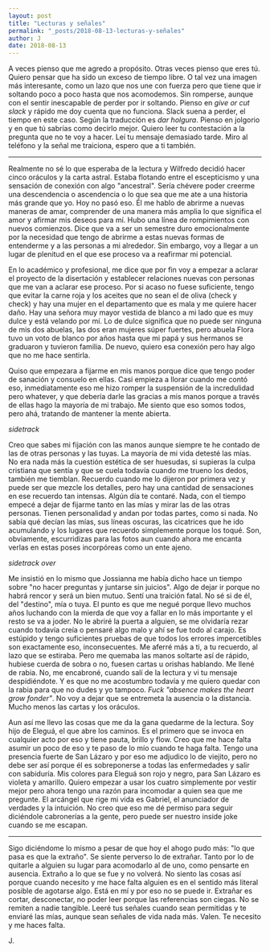 ```yaml
---
layout: post
title: "Lecturas y señales"
permalink: "_posts/2018-08-13-lecturas-y-señales"
author: J
date: 2018-08-13
---
```


A veces pienso que me agredo a propósito. Otras veces pienso que eres tú. Quiero pensar que ha sido un exceso de tiempo libre. O tal vez una imagen más interesante, como un lazo que nos une con fuerza pero que tiene que ir soltando poco a poco hasta que nos acomodemos. Sin romperse, aunque con el sentir inescapable de perder por ir soltando. Pienso en *give or cut slack* y rápido me doy cuenta que no funciona. Slack suena a perder, el tiempo en este caso. Según la traducción es *dar holgura*. Pienso en jolgorio y en que tú sabrías como decirlo mejor. Quiero leer tu contestación a la pregunta que no te voy a hacer. Leí tu mensaje demasiado tarde. Miro al teléfono y la señal me traiciona, espero que a ti también. 

***
Realmente no sé lo que esperaba de la lectura y Wilfredo decidió hacer cinco oráculos y la carta astral. Estaba flotando entre el escepticismo y una sensación de conexión con algo "ancestral". Sería chévere poder creerme una descendencia o ascendencia o lo que sea que me ate a una historia más grande que yo. Hoy no pasó eso. Él me hablo de abrirme a nuevas maneras de amar, comprender de una manera más amplia lo que significa el amor y afirmar mis deseos para mí. Hubo una línea de rompimientos con nuevos comienzos. Dice que va a ser un semestre duro emocionalmente por la necesidad que tengo de abrirme a estas nuevas formas de entenderme y a las personas a mi alrededor. Sin embargo, voy a llegar a un lugar de plenitud en el que ese proceso va a reafirmar mi potencial. 

En lo académico y profesional, me dice que por fin voy a empezar a aclarar el proyecto de la disertación y establecer relaciones nuevas con personas que me van a aclarar ese proceso. Por si acaso no fuese suficiente, tengo que evitar la carne roja y los aceites que no sean el de oliva (check y check) y hay una mujer en el departamento que es mala y me quiere hacer daño. Hay una señora muy mayor vestida de blanco a mi lado que es muy dulce y está velando por mí. Lo de dulce significa que no puede ser ninguna de mis dos abuelas, las dos eran mujeres súper fuertes, pero abuela Flora tuvo un voto de blanco por años hasta que mi papá y sus hermanos se graduaron y tuvieron familia. De nuevo, quiero esa conexión pero hay algo que no me hace sentirla. 

Quiso que empezara a fijarme en mis manos porque dice que tengo poder de sanación y consuelo en ellas. Casi empieza a llorar cuando me contó eso, inmediatamente eso me hizo romper la suspensión de la incredulidad pero whatever, y que debería darle las gracias a mis manos porque a través de ellas hago la mayoría de mi trabajo. Me siento que eso somos todos, pero ahá, tratando de mantener la mente abierta. 

*sidetrack*

Creo que sabes mi fijación con las manos aunque siempre te he contado de las de otras personas y las tuyas. La mayoría de mi vida detesté las mías. No era nada más la cuestión estética de ser huesudas, si supieras la culpa cristiana que sentía y que se cuela todavía cuando me trueno los dedos, también me tiemblan. Recuerdo cuando me lo dijeron por primera vez y puede ser que mezcle los detalles, pero hay una cantidad de sensaciones en ese recuerdo tan intensas. Algún día te contaré. Nada, con el tiempo empecé a dejar de fijarme tanto en las mías y mirar las de las otras personas. Tienen personalidad y andan por todas partes, como si nada. No sabía qué decían las mías, sus líneas oscuras, las cicatrices que he ido acumulando y los lugares que recuerdo simplemente porque los toqué. Son, obviamente, escurridizas para las fotos aun cuando ahora me encanta verlas en estas poses incorpóreas como un ente ajeno.     

*sidetrack over*

Me insistió en lo mismo que Jossianna me había dicho hace un tiempo sobre "no hacer preguntas y juntarse sin juicios". Algo de dejar ir porque no habrá rencor y será un bien mutuo. Sentí una traición fatal. No sé si de él, del "destino", mía o tuya. El punto es que me negué porque llevo muchos años luchando con la mierda de que voy a fallar en lo más importante y el resto se va a joder. No le abriré la puerta a alguien, se me olvidaría rezar cuando todavía creía o pensaré algo malo y ahí se fue todo al carajo. Es estúpido y tengo suficientes pruebas de que todos los errores impercetibles son exactamente eso, inconsecuentes. Me aferré más a ti, a tu recuerdo, al lazo que se estiraba. Pero me quemaba las manos soltarte así de rápido, hubiese cuerda de sobra o no, fuesen cartas u orishas hablando. Me llené de rabia. No, me encabroné, cuando salí de la lectura y vi tu mensaje despidiéndote. Y es que no me acostumbro todavía y me quiero quedar con la rabia para que no dudes y yo tampoco. *Fuck "absence makes the heart grow fonder"*. No voy a dejar que se entremeta la ausencia o la distancia. Mucho menos las cartas y los oráculos. 

Aun así me llevo las cosas que me da la gana quedarme de la lectura. Soy hijo de Eleguá, el que abre los caminos. Es el primero que se invoca en cualquier acto por eso y tiene pauta, brillo y flow. Creo que me hace falta asumir un poco de eso y te paso de lo mío cuando te haga falta. Tengo una presencia fuerte de San Lázaro y por eso me adjudico lo de viejito, pero no debe ser así porque él es sobreponerse a todas las enfermedades y salir con sabiduría. Mis colores para Eleguá son rojo y negro, para San Lázaro es violeta y amarillo. Quiero empezar a usar los cuatro simplemente por vestir mejor pero ahora tengo una razón para incomodar a quien sea que me pregunte. El arcángel que rige mi vida es Gabriel, el anunciador de verdades y la intuición. No creo que eso me dé permiso para seguir diciéndole cabronerías a la gente, pero puede ser nuestro inside joke cuando se me escapan. 

***

Sigo diciéndome lo mismo a pesar de que hoy el ahogo pudo más: "lo que pasa es que la extraño". Se siente perverso lo de extrañar. Tanto por lo de quitarle a alguien su lugar para acomodarlo al de uno, como pensarte en ausencia. Extraño a lo que se fue y no volverá. No siento las cosas así porque cuando necesito y me hace falta alguien es en el sentido más literal posible de agotarse algo. Está en mí y por eso no se puede ir. Extrañar es cortar, desconectar, no poder leer porque las referencias son ciegas. No se remiten a nadie tangible. Leeré tus señales cuando sean permitidas y te enviaré las mías, aunque sean señales de vida nada más. Valen. Te necesito y me haces falta. 

J. 
